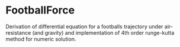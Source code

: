 # FootballForce
Derivation of differential equation for a footballs trajectory under air-resistance (and gravity) and implementation of 4th order runge-kutta method for numeric solution.
